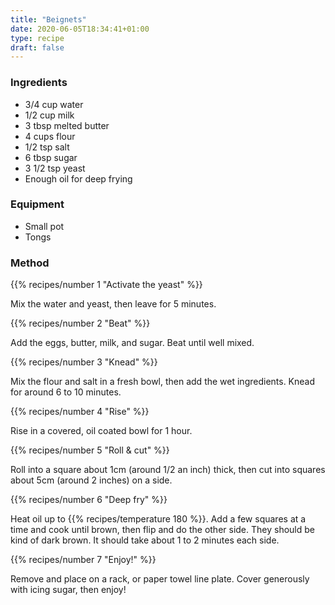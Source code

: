 ```yaml
---
title: "Beignets"
date: 2020-06-05T18:34:41+01:00
type: recipe
draft: false
---
```


### Ingredients

  - 3/4 cup water
  - 1/2 cup milk
  - 3 tbsp melted butter
  - 4 cups flour
  - 1/2 tsp salt
  - 6 tbsp sugar
  - 3 1/2 tsp yeast
  - Enough oil for deep frying

### Equipment

  - Small pot
  - Tongs

### Method

{{% recipes/number 1 "Activate the yeast" %}}

Mix the water and yeast, then leave for 5 minutes.

{{% recipes/number 2 "Beat" %}}

Add the eggs, butter, milk, and sugar. Beat until well mixed.

{{% recipes/number 3 "Knead" %}}

Mix the flour and salt in a fresh bowl, then add the wet ingredients. Knead for
around 6 to 10 minutes.

{{% recipes/number 4 "Rise" %}}

Rise in a covered, oil coated bowl for 1 hour.

{{% recipes/number 5 "Roll & cut" %}}

Roll into a square about 1cm (around 1/2 an inch) thick, then cut into squares about 5cm (around 2 inches) on a side.

{{% recipes/number 6 "Deep fry" %}}

Heat oil up to {{% recipes/temperature 180 %}}. Add a few squares at a time and
cook until brown, then flip and do the other side. They should be kind of dark
brown. It should take about 1 to 2 minutes each side.

{{% recipes/number 7 "Enjoy!" %}}

Remove and place on a rack, or paper towel line plate. Cover generously with icing sugar, then enjoy!
